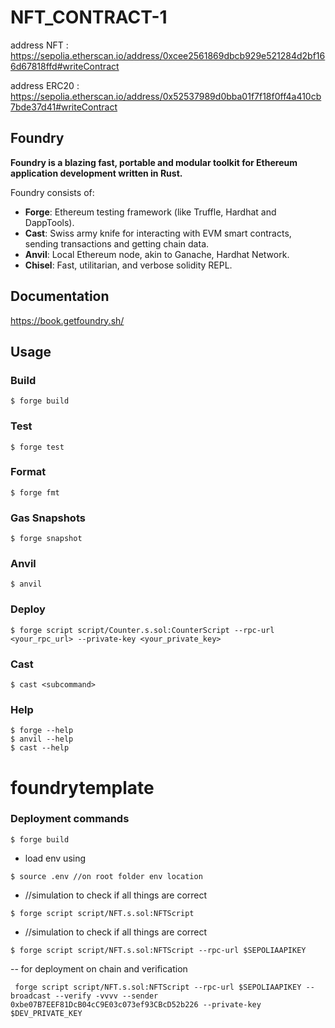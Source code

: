 # NFT_CONTRACT-1

address NFT : https://sepolia.etherscan.io/address/0xcee2561869dbcb929e521284d2bf166d67818ffd#writeContract


address ERC20 : https://sepolia.etherscan.io/address/0x52537989d0bba01f7f18f0ff4a410cb7bde37d41#writeContract

## Foundry

**Foundry is a blazing fast, portable and modular toolkit for Ethereum application development written in Rust.**

Foundry consists of:

- **Forge**: Ethereum testing framework (like Truffle, Hardhat and DappTools).
- **Cast**: Swiss army knife for interacting with EVM smart contracts, sending transactions and getting chain data.
- **Anvil**: Local Ethereum node, akin to Ganache, Hardhat Network.
- **Chisel**: Fast, utilitarian, and verbose solidity REPL.

## Documentation

https://book.getfoundry.sh/

## Usage

### Build

```shell
$ forge build
```

### Test

```shell
$ forge test
```

### Format

```shell
$ forge fmt
```

### Gas Snapshots

```shell
$ forge snapshot
```

### Anvil

```shell
$ anvil
```

### Deploy

```shell
$ forge script script/Counter.s.sol:CounterScript --rpc-url <your_rpc_url> --private-key <your_private_key>
```

### Cast

```shell
$ cast <subcommand>
```

### Help

```shell
$ forge --help
$ anvil --help
$ cast --help
```

# foundrytemplate

### Deployment commands

```shell
$ forge build
```

- load env using

```shell
$ source .env //on root folder env location
```

- //simulation to check if all things are correct

```shell
$ forge script script/NFT.s.sol:NFTScript
```

- //simulation to check if all things are correct

```shell
$ forge script script/NFT.s.sol:NFTScript --rpc-url $SEPOLIAAPIKEY
```

-- for deployment on chain and verification

```shell
 forge script script/NFT.s.sol:NFTScript --rpc-url $SEPOLIAAPIKEY --broadcast --verify -vvvv --sender 0xbe07B7EEF81DcB04cC9E03c073ef93CBcD52b226 --private-key $DEV_PRIVATE_KEY
```

